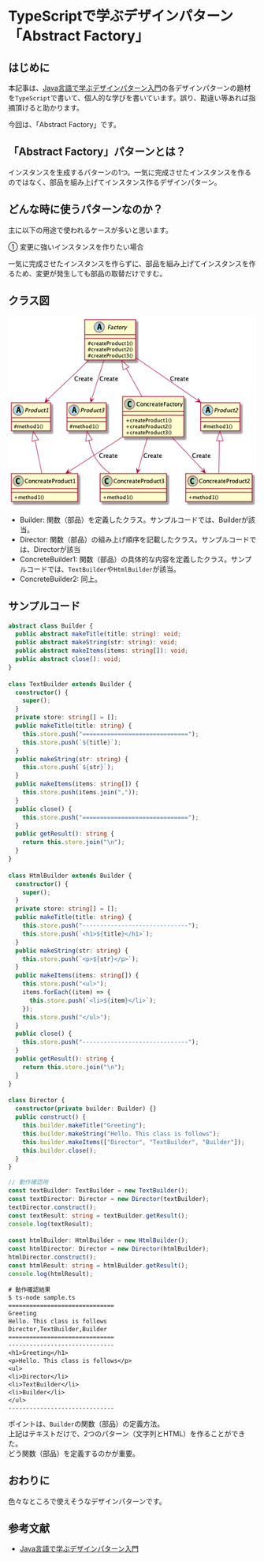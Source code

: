 # TypeScriptで学ぶデザインパターン「Abstract Factory」
## はじめに
本記事は、[Java言語で学ぶデザインパターン入門](https://www.amazon.co.jp/%E5%A2%97%E8%A3%9C%E6%94%B9%E8%A8%82%E7%89%88-Java%E8%A8%80%E8%AA%9E%E3%81%A7%E5%AD%A6%E3%81%B6%E3%83%87%E3%82%B6%E3%82%A4%E3%83%B3%E3%83%91%E3%82%BF%E3%83%BC%E3%83%B3%E5%85%A5%E9%96%80-%E7%B5%90%E5%9F%8E-%E6%B5%A9-ebook/dp/B00I8ATHGW/ref=sr_1_1?__mk_ja_JP=%E3%82%AB%E3%82%BF%E3%82%AB%E3%83%8A&dchild=1&keywords=Java%E8%A8%80%E8%AA%9E%E3%81%A7%E5%AD%A6%E3%81%B6%E3%83%87%E3%82%B6%E3%82%A4%E3%83%B3%E3%83%91%E3%82%BF%E3%83%BC%E3%83%B3%E5%85%A5%E9%96%80&qid=1588525185&sr=8-1)の各デザインパターンの題材を`TypeScript`で書いて、個人的な学びを書いています。誤り、勘違い等あれば指摘頂けると助かります。  
  
今回は、「Abstract Factory」です。  

## 「Abstract Factory」パターンとは？
インスタンスを生成するパターンの1つ。一気に完成させたインスタンスを作るのではなく、部品を組み上げてインスタンス作るデザインパターン。

## どんな時に使うパターンなのか？
主に以下の用途で使われるケースが多いと思います。  
  
① 変更に強いインスタンスを作りたい場合  
  
一気に完成させたインスタンスを作らずに、部品を組み上げてインスタンスを作るため、変更が発生しても部品の取替だけですむ。  

## クラス図
![AbstractFactoryClassDiagram](https://github.com/Kodak4400/DesignPattern/blob/master/AbstractFactory/AbstractFactory.png)

- Builder: 関数（部品）を定義したクラス。サンプルコードでは、Builderが該当。
- Director: 関数（部品）の組み上げ順序を記載したクラス。サンプルコードでは、Directorが該当
- ConcreteBuilder1: 関数（部品）の具体的な内容を定義したクラス。サンプルコードでは、`TextBuilder`や`HtmlBuilder`が該当。
- ConcreteBuilder2: 同上。

## サンプルコード
```TypeScript:Builder.ts
abstract class Builder {
  public abstract makeTitle(title: string): void;
  public abstract makeString(str: string): void;
  public abstract makeItems(items: string[]): void;
  public abstract close(): void;
}

class TextBuilder extends Builder {
  constructor() {
    super();
  }
  private store: string[] = [];
  public makeTitle(title: string) {
    this.store.push("==============================");
    this.store.push(`${title}`);
  }
  public makeString(str: string) {
    this.store.push(`${str}`);
  }
  public makeItems(items: string[]) {
    this.store.push(items.join(","));
  }
  public close() {
    this.store.push("==============================");
  }
  public getResult(): string {
    return this.store.join("\n");
  }
}

class HtmlBuilder extends Builder {
  constructor() {
    super();
  }
  private store: string[] = [];
  public makeTitle(title: string) {
    this.store.push("------------------------------");
    this.store.push(`<h1>${title}</h1>`);
  }
  public makeString(str: string) {
    this.store.push(`<p>${str}</p>`);
  }
  public makeItems(items: string[]) {
    this.store.push("<ul>");
    items.forEach((item) => {
      this.store.push(`<li>${item}</li>`);
    });
    this.store.push("</ul>");
  }
  public close() {
    this.store.push("------------------------------");
  }
  public getResult(): string {
    return this.store.join("\n");
  }
}

class Director {
  constructor(private builder: Builder) {}
  public construct() {
    this.builder.makeTitle("Greeting");
    this.builder.makeString("Hello. This class is follows");
    this.builder.makeItems(["Director", "TextBuilder", "Builder"]);
    this.builder.close();
  }
}
```

```TypeScript:Main.ts
// 動作確認用
const textBuilder: TextBuilder = new TextBuilder();
const textDirector: Director = new Director(textBuilder);
textDirector.construct();
const textResult: string = textBuilder.getResult();
console.log(textResult);

const htmlBuilder: HtmlBuilder = new HtmlBuilder();
const htmlDirector: Director = new Director(htmlBuilder);
htmlDirector.construct();
const htmlResult: string = htmlBuilder.getResult();
console.log(htmlResult);
```

```shell:動作確認結果
# 動作確認結果
$ ts-node sample.ts 
==============================
Greeting
Hello. This class is follows
Director,TextBuilder,Builder
==============================
------------------------------
<h1>Greeting</h1>
<p>Hello. This class is follows</p>
<ul>
<li>Director</li>
<li>TextBuilder</li>
<li>Builder</li>
</ul>
------------------------------
```
  
ポイントは、`Builder`の関数（部品）の定義方法。  
上記はテキストだけで、2つのパターン（文字列とHTML）を作ることができた。  
どう関数（部品）を定義するのかが重要。  
  
## おわりに
色々なところで使えそうなデザインパターンです。  

## 参考文献
- [Java言語で学ぶデザインパターン入門](https://www.amazon.co.jp/%E5%A2%97%E8%A3%9C%E6%94%B9%E8%A8%82%E7%89%88-Java%E8%A8%80%E8%AA%9E%E3%81%A7%E5%AD%A6%E3%81%B6%E3%83%87%E3%82%B6%E3%82%A4%E3%83%B3%E3%83%91%E3%82%BF%E3%83%BC%E3%83%B3%E5%85%A5%E9%96%80-%E7%B5%90%E5%9F%8E-%E6%B5%A9-ebook/dp/B00I8ATHGW/ref=sr_1_1?__mk_ja_JP=%E3%82%AB%E3%82%BF%E3%82%AB%E3%83%8A&dchild=1&keywords=Java%E8%A8%80%E8%AA%9E%E3%81%A7%E5%AD%A6%E3%81%B6%E3%83%87%E3%82%B6%E3%82%A4%E3%83%B3%E3%83%91%E3%82%BF%E3%83%BC%E3%83%B3%E5%85%A5%E9%96%80&qid=1588525185&sr=8-1)
